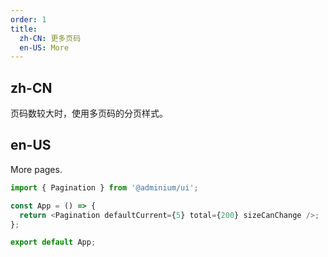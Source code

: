 ```yaml
---
order: 1
title:
  zh-CN: 更多页码
  en-US: More
---
```


## zh-CN

页码数较大时，使用多页码的分页样式。

## en-US

More pages.

```js
import { Pagination } from '@adminium/ui';

const App = () => {
  return <Pagination defaultCurrent={5} total={200} sizeCanChange />;
};

export default App;
```

